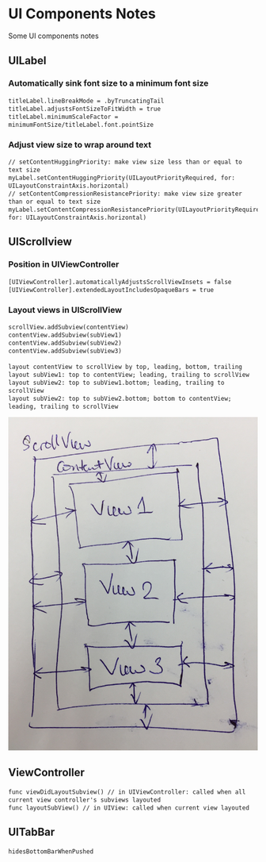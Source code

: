 # UI Components Notes
Some UI components notes

## UILabel
### Automatically sink font size to a minimum font size
```
titleLabel.lineBreakMode = .byTruncatingTail
titleLabel.adjustsFontSizeToFitWidth = true
titleLabel.minimumScaleFactor = minimumFontSize/titleLabel.font.pointSize
```

### Adjust view size to wrap around text
```
// setContentHuggingPriority: make view size less than or equal to text size
myLabel.setContentHuggingPriority(UILayoutPriorityRequired, for: UILayoutConstraintAxis.horizontal)
// setContentCompressionResistancePriority: make view size greater than or equal to text size
myLabel.setContentCompressionResistancePriority(UILayoutPriorityRequired, for: UILayoutConstraintAxis.horizontal)
```

## UIScrollview
### Position in UIViewController
```
[UIViewController].automaticallyAdjustsScrollViewInsets = false
[UIViewController].extendedLayoutIncludesOpaqueBars = true
```
### Layout views in UIScrollView
```
scrollView.addSubview(contentView)
contentView.addSubview(subView1)
contentView.addSubview(subView2)
contentView.addSubview(subView3)

layout contentView to scrollView by top, leading, bottom, trailing
layout subView1: top to contentView; leading, trailing to scrollView
layout subView2: top to subView1.bottom; leading, trailing to scrollView
layout subView2: top to subView2.bottom; bottom to contentView; leading, trailing to scrollView
```
![alt text](https://github.com/vknguyen1992/UI_Components_Notes/blob/master/IMG_0197.JPG)

## ViewController
```
func viewDidLayoutSubview() // in UIViewController: called when all current view controller's subviews layouted
func layoutSubView() // in UIView: called when current view layouted
```

## UITabBar
```
hidesBottomBarWhenPushed
```
